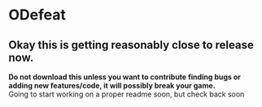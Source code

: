 # ODefeat
## __Okay this is getting reasonably close to release now.__
 __Do not download this unless you want to contribute finding bugs or adding new features/code, it will possibly break your game.__  
Going to start working on a proper readme soon, but check back soon
